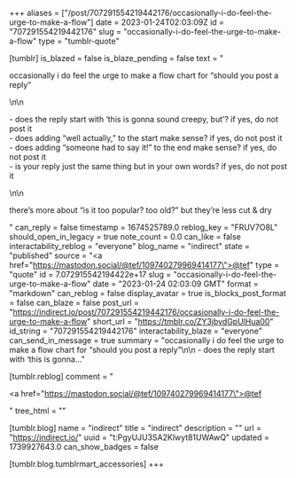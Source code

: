 +++
aliases = ["/post/707291554219442176/occasionally-i-do-feel-the-urge-to-make-a-flow"]
date = 2023-01-24T02:03:09Z
id = "707291554219442176"
slug = "occasionally-i-do-feel-the-urge-to-make-a-flow"
type = "tumblr-quote"

[tumblr]
is_blazed = false
is_blaze_pending = false
text = "<p>occasionally i do feel the urge to make a flow chart for &ldquo;should you post a reply&rdquo;</p>\n\n<p>- does the reply start with &lsquo;this is gonna sound creepy, but&rsquo;? if yes, do not post it<br/>- does adding &ldquo;well actually,&rdquo; to the start make sense? if yes, do not post it<br/>- does adding &ldquo;someone had to say it!&rdquo; to the end make sense? if yes, do not post it<br/>- is your reply just the same thing but in your own words? if yes, do not post it</p>\n\n<p>there&rsquo;s more about &ldquo;is it too popular? too old?&rdquo; but they&rsquo;re less cut &amp; dry</p>"
can_reply = false
timestamp = 1674525789.0
reblog_key = "FRUV7O8L"
should_open_in_legacy = true
note_count = 0.0
can_like = false
interactability_reblog = "everyone"
blog_name = "indirect"
state = "published"
source = "<a href=\"https://mastodon.social/@tef/109740279969414177\">@tef</a>"
type = "quote"
id = 7.072915542194422e+17
slug = "occasionally-i-do-feel-the-urge-to-make-a-flow"
date = "2023-01-24 02:03:09 GMT"
format = "markdown"
can_reblog = false
display_avatar = true
is_blocks_post_format = false
can_blaze = false
post_url = "https://indirect.io/post/707291554219442176/occasionally-i-do-feel-the-urge-to-make-a-flow"
short_url = "https://tmblr.co/ZY3jbydGpUlHua00"
id_string = "707291554219442176"
interactability_blaze = "everyone"
can_send_in_message = true
summary = "occasionally i do feel the urge to make a flow chart for “should you post a reply”\n\n - does the reply start with ‘this is gonna..."

[tumblr.reblog]
comment = "<p><a href=\"https://mastodon.social/@tef/109740279969414177\">@tef</a></p>"
tree_html = ""

[tumblr.blog]
name = "indirect"
title = "indirect"
description = ""
url = "https://indirect.io/"
uuid = "t:PgyUJU3SA2Klwyt81UWAwQ"
updated = 1739927643.0
can_show_badges = false

[tumblr.blog.tumblrmart_accessories]
+++
